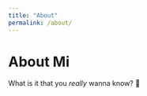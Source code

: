 ```yaml
---
title: "About"
permalink: /about/
---
```


# About Mi

What is it that you *really* wanna know? 🤔
